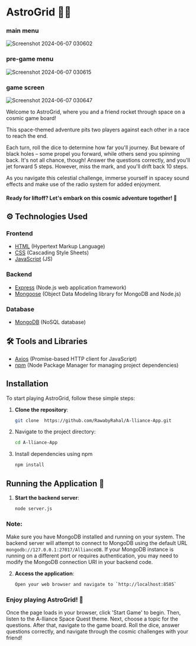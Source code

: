 # AstroGrid 🚀🌌

### main menu

![Screenshot 2024-06-07 030602](https://github.com/RawabyRahal/A-lliance-App/assets/70092095/0a0124bb-267d-4cef-8d40-2f1ff220e481)

### pre-game menu

![Screenshot 2024-06-07 030615](https://github.com/RawabyRahal/A-lliance-App/assets/70092095/e786b08c-3805-4e23-911a-4b9df91d0f4c)

### game screen

![Screenshot 2024-06-07 030647](https://github.com/RawabyRahal/A-lliance-App/assets/70092095/b6b949d4-64e4-4edd-b8d9-846384848734)



Welcome to AstroGrid, where you and a friend rocket through space on a cosmic game board!

This space-themed adventure pits two players against each other in a race to reach the end.

Each turn, roll the dice to determine how far you'll journey. But beware of black holes – some propel you forward, while others send you spinning back. It's not all chance, though! Answer the questions correctly, and you'll jet forward 5 steps. However, miss the mark, and you'll drift back 10 steps.

As you navigate this celestial challenge, immerse yourself in spacey sound effects and make use of the radio system for added enjoyment.

#### Ready for liftoff? Let's embark on this cosmic adventure together! 🌠


## ⚙️ Technologies Used

### Frontend
- [HTML](https://developer.mozilla.org/en-US/docs/Web/HTML) (Hypertext Markup Language)
- [CSS](https://developer.mozilla.org/en-US/docs/Web/CSS) (Cascading Style Sheets)
- [JavaScript](https://developer.mozilla.org/en-US/docs/Web/JavaScript) (JS)

### Backend
- [Express](https://expressjs.com/) (Node.js web application framework)
- [Mongoose](https://mongoosejs.com/) (Object Data Modeling library for MongoDB and Node.js)

### Database
- [MongoDB](https://www.mongodb.com/) (NoSQL database)

## 🛠️ Tools and Libraries
- [Axios](https://axios-http.com/) (Promise-based HTTP client for JavaScript)
- [npm](https://www.npmjs.com/) (Node Package Manager for managing project dependencies)

## Installation

To start playing AstroGrid, follow these simple steps:

1. **Clone the repository**:
   
   ```bash
   git clone  https://github.com/RawabyRahal/A-lliance-App.git

2. Navigate to the project directory:
    ```bash
   cd A-lliance-App

3. Install dependencies using npm
   ```bash
   npm install

## Running the Application 🚀

1. **Start the backend server**:
   
   ```bash
   node server.js

### Note:
Make sure you have MongoDB installed and running on your system. The backend server will attempt to connect to MongoDB using the default URL `mongodb://127.0.0.1:27017/AllianceDB`. If your MongoDB instance is running on a different port or requires authentication, you may need to modify the MongoDB connection URI in your backend code.

2. **Access the application**:
 
   ```bash
   Open your web browser and navigate to `http://localhost:8585`

### Enjoy playing AstroGrid! 🌟

Once the page loads in your browser, click 'Start Game' to begin. Then, listen to the A-lliance Space Quest theme. Next, choose a topic for the questions. After that, navigate to the game board. Roll the dice, answer questions correctly, and navigate through the cosmic challenges with your friend!
